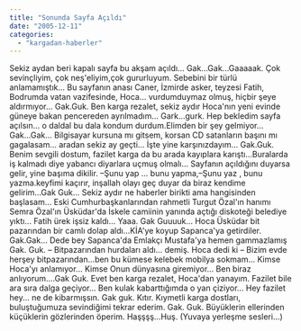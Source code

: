 ```yaml
---
title: "Sonunda Sayfa Açıldı"
date: "2005-12-11"
categories: 
  - "kargadan-haberler"
---
```


Sekiz aydan beri kapalı sayfa bu akşam açıldı... Gak...Gak...Gaaaaak. Çok sevinçliyim, çok neş'eliyim,çok gururluyum. Sebebini bir türlü anlamamıştık... Bu sayfanın anası Caner, İzmirde asker, teyzesi Fatih, Bodrumda vatan vazifesinde, Hoca... vurdumduymaz olmuş, hiçbir şeye aldırmıyor... Gak.Guk. Ben karga rezalet, sekiz aydır Hoca'nın yeni evinde güneye bakan pencereden ayrılmadım... Gark...gurk. Hep bekledim sayfa açılsın... o daldal bu dala kondum durdum.Elimden bir şey gelmiyor... Gak...Gak... Bilgisayar kursuna mı gitsem, korsan CD satanların başını mı gagalasam... aradan sekiz ay geçti... İşte yine karşınızdayım... Gak.Guk. Benim sevgili dostum, fazilet karga da bu arada kayıplara karıştı...Buralarda iş kalmadı diye yabancı diyarlara uçmuş olmalı... Sayfanın açıldığını duyarsa gelir, yine başıma dikilir. –Şunu yap ... bunu yapma,–Şunu yaz , bunu yazma.keyfimi kaçırır, inşallah olayı geç duyar da biraz kendime gelirim...Gak Guk... Sekiz aydır ne haberler birikti ama hangisinden başlasam... Eski Cumhurbaşkanlarından rahmetli Turgut Özal'ın hanımı Semra Özal'ın Üsküdar'da İskele camiinin yanında açtığı diskoteği belediye yıktı... Fatih ürek işsiz kaldı... Yaaa. Gak Guuuuk... Hoca Üsküdar bit pazarından bir camlı dolap aldı...KİA'ye koyup Sapanca'ya getirdiler. Gak.Gak... Dede bey Sapanca'da Emlakçı Mustafa'ya hemen gammazlamış Gak. Guk. – Bitpazarından hurdaları aldı... demiş. Hoca dedi ki – Bizim evde herşey bitpazarından...ben bu kümese kelebek mobilya sokmam... Kimse Hoca'yı anlamıyor... Kimse Onun dünyasına giremiyor... Ben biraz anlıyorum....Gak Guk. Evet ben karga rezalet, Hoca'dan yanayım. Fazilet bile ara sıra dalga geçiyor... Ben kulak kabarttığımda o yan çiziyor... Hey fazilet hey... ne de kibarmışsın. Gak guk. Kıtır. Kıymetli karga dostları, buluştuğumuza sevindiğimi tekrar ederim. Gak. Guk. Büyüklerin ellerinden küçüklerin gözlerinden öperim. Haşşşş...Huş. (Yuvaya yerleşme sesleri...)
